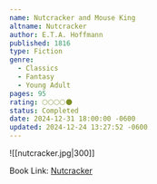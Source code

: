 ```yaml
---
name: Nutcracker and Mouse King
altname: Nutcracker
author: E.T.A. Hoffmann
published: 1816
type: Fiction
genre:
  - Classics
  - Fantasy
  - Young Adult
pages: 95
rating: 🌕🌕🌕🌕🌑
status: Completed
date: 2024-12-31 18:00:00 -0600
updated: 2024-12-24 13:27:52 -0600
---
```


![[nutcracker.jpg|300]]

Book Link: [Nutcracker](https://www.goodreads.com/book/show/774449.Nutcracker)
